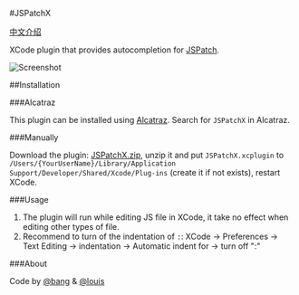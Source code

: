 #JSPatchX

[中文介绍](https://github.com/bang590/JSPatchX/blob/master/README-CN.md)

XCode plugin that provides autocompletion for [JSPatch](https://github.com/bang590/JSPatch). 

![Screenshot](https://raw.github.com/bang590/JSPatchX/master/Resource/Screenshot.gif)

##Installation

###Alcatraz

This plugin can be installed using [Alcatraz](http://alcatraz.io/). Search for `JSPatchX` in Alcatraz.

###Manually

Download the plugin: [JSPatchX.zip](https://raw.github.com/bang590/JSPatchX/master/Resource/JSPatchX.zip), unzip it and put `JSPatchX.xcplugin` to `/Users/{YourUserName}/Library/Application Support/Developer/Shared/Xcode/Plug-ins` (create it if not exists), restart XCode.

###Usage

1. The plugin will run while editing JS file in XCode, it take no effect when editing other types of file.
2. Recommend to turn of the indentation of `:`: XCode -> Preferences -> Text Editing -> indentation -> Automatic indent for -> turn off ":"

###About

Code by [@bang](https://github.com/bang590) & [@louis](https://github.com/gabailey)